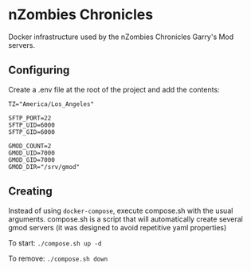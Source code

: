 # nZombies Chronicles
Docker infrastructure used by the nZombies Chronicles Garry's Mod servers. 

## Configuring
Create a .env file at the root of the project and add the contents:

```
TZ="America/Los_Angeles"

SFTP_PORT=22
SFTP_UID=6000
SFTP_GID=6000

GMOD_COUNT=2
GMOD_UID=7000 
GMOD_GID=7000
GMOD_DIR="/srv/gmod"
```

## Creating
Instead of using `docker-compose`, execute compose.sh with the usual arguments. 
compose.sh is a script that will automatically create several gmod servers (it was designed to avoid repetitive yaml properties)

To start:
`./compose.sh up -d`

To remove:
`./compose.sh down`

